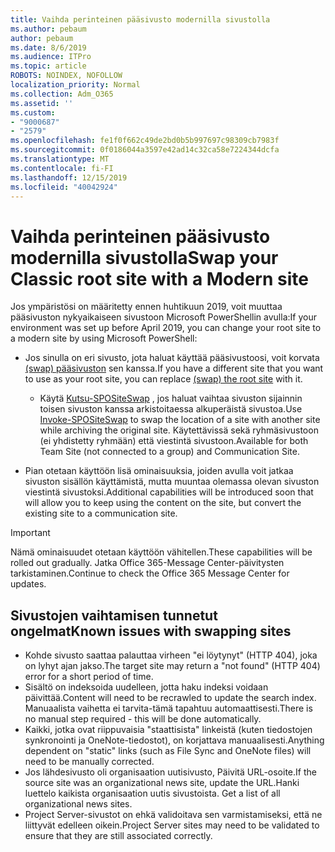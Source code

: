 ```yaml
---
title: Vaihda perinteinen pääsivusto modernilla sivustolla
ms.author: pebaum
author: pebaum
ms.date: 8/6/2019
ms.audience: ITPro
ms.topic: article
ROBOTS: NOINDEX, NOFOLLOW
localization_priority: Normal
ms.collection: Adm_O365
ms.assetid: ''
ms.custom:
- "9000687"
- "2579"
ms.openlocfilehash: fe1f0f662c49de2bd0b5b997697c98309cb7983f
ms.sourcegitcommit: 0f0186044a3597e42ad14c32ca58e7224344dcfa
ms.translationtype: MT
ms.contentlocale: fi-FI
ms.lasthandoff: 12/15/2019
ms.locfileid: "40042924"
---
```

# <a name="swap-your-classic-root-site-with-a-modern-site"></a><span data-ttu-id="fc725-102">Vaihda perinteinen pääsivusto modernilla sivustolla</span><span class="sxs-lookup"><span data-stu-id="fc725-102">Swap your Classic root site with a Modern site</span></span>

<span data-ttu-id="fc725-103">Jos ympäristösi on määritetty ennen huhtikuun 2019, voit muuttaa pääsivuston nykyaikaiseen sivustoon Microsoft PowerShellin avulla:</span><span class="sxs-lookup"><span data-stu-id="fc725-103">If your environment was set up before April 2019, you can change your root site to a modern site by using Microsoft PowerShell:</span></span>

- <span data-ttu-id="fc725-104">Jos sinulla on eri sivusto, jota haluat käyttää pääsivustoosi, voit korvata [(swap) pääsivuston](https://docs.microsoft.com/sharepoint/modern-root-site) sen kanssa.</span><span class="sxs-lookup"><span data-stu-id="fc725-104">If you have a different site that you want to use as your root site, you can replace [(swap) the root site](https://docs.microsoft.com/sharepoint/modern-root-site) with it.</span></span> 
    - <span data-ttu-id="fc725-105">Käytä [Kutsu-SPOSiteSwap](https://docs.microsoft.com/powershell/module/sharepoint-online/invoke-spositeswap?view=sharepoint-ps) , jos haluat vaihtaa sivuston sijainnin toisen sivuston kanssa arkistoitaessa alkuperäistä sivustoa.</span><span class="sxs-lookup"><span data-stu-id="fc725-105">Use [Invoke-SPOSiteSwap](https://docs.microsoft.com/powershell/module/sharepoint-online/invoke-spositeswap?view=sharepoint-ps) to swap the location of a site with another site while archiving the original site.</span></span> <span data-ttu-id="fc725-106">Käytettävissä sekä ryhmäsivustoon (ei yhdistetty ryhmään) että viestintä sivustoon.</span><span class="sxs-lookup"><span data-stu-id="fc725-106">Available for both Team Site (not connected to a group) and Communication Site.</span></span> 

- <span data-ttu-id="fc725-107">Pian otetaan käyttöön lisä ominaisuuksia, joiden avulla voit jatkaa sivuston sisällön käyttämistä, mutta muuntaa olemassa olevan sivuston viestintä sivustoksi.</span><span class="sxs-lookup"><span data-stu-id="fc725-107">Additional capabilities will be introduced soon that will allow you to keep using the content on the site, but convert the existing site to a communication site.</span></span> 
>[!Important]
><span data-ttu-id="fc725-108">Nämä ominaisuudet otetaan käyttöön vähitellen.</span><span class="sxs-lookup"><span data-stu-id="fc725-108">These capabilities will be rolled out gradually.</span></span> <span data-ttu-id="fc725-109">Jatka Office 365-Message Center-päivitysten tarkistaminen.</span><span class="sxs-lookup"><span data-stu-id="fc725-109">Continue to check the Office 365 Message Center for updates.</span></span> 

## <a name="known-issues-with-swapping-sites"></a><span data-ttu-id="fc725-110">Sivustojen vaihtamisen tunnetut ongelmat</span><span class="sxs-lookup"><span data-stu-id="fc725-110">Known issues with swapping sites</span></span>

- <span data-ttu-id="fc725-111">Kohde sivusto saattaa palauttaa virheen "ei löytynyt" (HTTP 404), joka on lyhyt ajan jakso.</span><span class="sxs-lookup"><span data-stu-id="fc725-111">The target site may return a "not found" (HTTP 404) error for a short period of time.</span></span>
- <span data-ttu-id="fc725-112">Sisältö on indeksoida uudelleen, jotta haku indeksi voidaan päivittää.</span><span class="sxs-lookup"><span data-stu-id="fc725-112">Content will need to be recrawled to update the search index.</span></span> <span data-ttu-id="fc725-113">Manuaalista vaihetta ei tarvita-tämä tapahtuu automaattisesti.</span><span class="sxs-lookup"><span data-stu-id="fc725-113">There is no manual step required - this will be done automatically.</span></span>
- <span data-ttu-id="fc725-114">Kaikki, jotka ovat riippuvaisia "staattisista" linkeistä (kuten tiedostojen synkronointi ja OneNote-tiedostot), on korjattava manuaalisesti.</span><span class="sxs-lookup"><span data-stu-id="fc725-114">Anything dependent on "static" links (such as File Sync and OneNote files) will need to be manually corrected.</span></span>
- <span data-ttu-id="fc725-115">Jos lähdesivusto oli organisaation uutisivusto, Päivitä URL-osoite.</span><span class="sxs-lookup"><span data-stu-id="fc725-115">If the source site was an organizational news site, update the URL.</span></span><span data-ttu-id="fc725-116">Hanki luettelo kaikista organisaation uutis sivustoista.</span><span class="sxs-lookup"><span data-stu-id="fc725-116"> Get a list of all organizational news sites.</span></span>
- <span data-ttu-id="fc725-117">Project Server-sivustot on ehkä validoitava sen varmistamiseksi, että ne liittyvät edelleen oikein.</span><span class="sxs-lookup"><span data-stu-id="fc725-117">Project Server sites may need to be validated to ensure that they are still associated correctly.</span></span>





